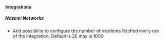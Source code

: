 
#### Integrations

##### Nozomi Networks

- Add possibility to configure the number of incidents fetched every run of the Integration. Default is 20 max is 1000
